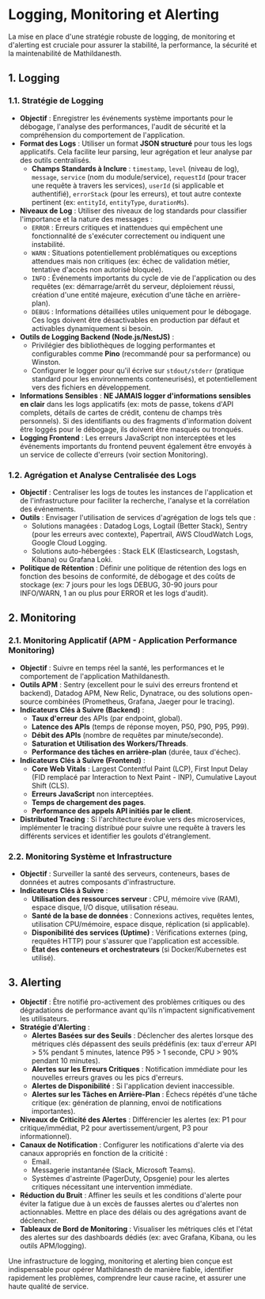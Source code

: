 # Logging, Monitoring et Alerting

La mise en place d'une stratégie robuste de logging, de monitoring et d'alerting est cruciale pour assurer la stabilité, la performance, la sécurité et la maintenabilité de Mathildanesth.

## 1. Logging

### 1.1. Stratégie de Logging

- **Objectif** : Enregistrer les événements système importants pour le débogage, l'analyse des performances, l'audit de sécurité et la compréhension du comportement de l'application.
- **Format des Logs** : Utiliser un format **JSON structuré** pour tous les logs applicatifs. Cela facilite leur parsing, leur agrégation et leur analyse par des outils centralisés.
    - **Champs Standards à Inclure** : `timestamp`, `level` (niveau de log), `message`, `service` (nom du module/service), `requestId` (pour tracer une requête à travers les services), `userId` (si applicable et authentifié), `errorStack` (pour les erreurs), et tout autre contexte pertinent (ex: `entityId`, `entityType`, `durationMs`).
- **Niveaux de Log** : Utiliser des niveaux de log standards pour classifier l'importance et la nature des messages :
    - `ERROR` : Erreurs critiques et inattendues qui empêchent une fonctionnalité de s'exécuter correctement ou indiquent une instabilité.
    - `WARN` : Situations potentiellement problématiques ou exceptions attendues mais non critiques (ex: échec de validation métier, tentative d'accès non autorisé bloquée).
    - `INFO` : Événements importants du cycle de vie de l'application ou des requêtes (ex: démarrage/arrêt du serveur, déploiement réussi, création d'une entité majeure, exécution d'une tâche en arrière-plan).
    - `DEBUG` : Informations détaillées utiles uniquement pour le débogage. Ces logs doivent être désactivables en production par défaut et activables dynamiquement si besoin.
- **Outils de Logging Backend (Node.js/NestJS)** :
    - Privilégier des bibliothèques de logging performantes et configurables comme **Pino** (recommandé pour sa performance) ou Winston.
    - Configurer le logger pour qu'il écrive sur `stdout/stderr` (pratique standard pour les environnements conteneurisés), et potentiellement vers des fichiers en développement.
- **Informations Sensibles** : **NE JAMAIS logger d'informations sensibles en clair** dans les logs applicatifs (ex: mots de passe, tokens d'API complets, détails de cartes de crédit, contenu de champs très personnels). Si des identifiants ou des fragments d'information doivent être loggés pour le débogage, ils doivent être masqués ou tronqués.
- **Logging Frontend** : Les erreurs JavaScript non interceptées et les événements importants du frontend peuvent également être envoyés à un service de collecte d'erreurs (voir section Monitoring).

### 1.2. Agrégation et Analyse Centralisée des Logs

- **Objectif** : Centraliser les logs de toutes les instances de l'application et de l'infrastructure pour faciliter la recherche, l'analyse et la corrélation des événements.
- **Outils** : Envisager l'utilisation de services d'agrégation de logs tels que :
    - Solutions managées : Datadog Logs, Logtail (Better Stack), Sentry (pour les erreurs avec contexte), Papertrail, AWS CloudWatch Logs, Google Cloud Logging.
    - Solutions auto-hébergées : Stack ELK (Elasticsearch, Logstash, Kibana) ou Grafana Loki.
- **Politique de Rétention** : Définir une politique de rétention des logs en fonction des besoins de conformité, de débogage et des coûts de stockage (ex: 7 jours pour les logs DEBUG, 30-90 jours pour INFO/WARN, 1 an ou plus pour ERROR et les logs d'audit).

## 2. Monitoring

### 2.1. Monitoring Applicatif (APM - Application Performance Monitoring)

- **Objectif** : Suivre en temps réel la santé, les performances et le comportement de l'application Mathildanesth.
- **Outils APM** : Sentry (excellent pour le suivi des erreurs frontend et backend), Datadog APM, New Relic, Dynatrace, ou des solutions open-source combinées (Prometheus, Grafana, Jaeger pour le tracing).
- **Indicateurs Clés à Suivre (Backend)** :
    - **Taux d'erreur** des APIs (par endpoint, global).
    - **Latence des APIs** (temps de réponse moyen, P50, P90, P95, P99).
    - **Débit des APIs** (nombre de requêtes par minute/seconde).
    - **Saturation et Utilisation des Workers/Threads**.
    - **Performance des tâches en arrière-plan** (durée, taux d'échec).
- **Indicateurs Clés à Suivre (Frontend)** :
    - **Core Web Vitals** : Largest Contentful Paint (LCP), First Input Delay (FID remplacé par Interaction to Next Paint - INP), Cumulative Layout Shift (CLS).
    - **Erreurs JavaScript** non interceptées.
    - **Temps de chargement des pages**.
    - **Performance des appels API initiés par le client**.
- **Distributed Tracing** : Si l'architecture évolue vers des microservices, implémenter le tracing distribué pour suivre une requête à travers les différents services et identifier les goulots d'étranglement.

### 2.2. Monitoring Système et Infrastructure

- **Objectif** : Surveiller la santé des serveurs, conteneurs, bases de données et autres composants d'infrastructure.
- **Indicateurs Clés à Suivre** :
    - **Utilisation des ressources serveur** : CPU, mémoire vive (RAM), espace disque, I/O disque, utilisation réseau.
    - **Santé de la base de données** : Connexions actives, requêtes lentes, utilisation CPU/mémoire, espace disque, réplication (si applicable).
    - **Disponibilité des services (Uptime)** : Vérifications externes (ping, requêtes HTTP) pour s'assurer que l'application est accessible.
    - **État des conteneurs et orchestrateurs** (si Docker/Kubernetes est utilisé).

## 3. Alerting

- **Objectif** : Être notifié pro-activement des problèmes critiques ou des dégradations de performance avant qu'ils n'impactent significativement les utilisateurs.
- **Stratégie d'Alerting** :
    - **Alertes Basées sur des Seuils** : Déclencher des alertes lorsque des métriques clés dépassent des seuils prédéfinis (ex: taux d'erreur API > 5% pendant 5 minutes, latence P95 > 1 seconde, CPU > 90% pendant 10 minutes).
    - **Alertes sur les Erreurs Critiques** : Notification immédiate pour les nouvelles erreurs graves ou les pics d'erreurs.
    - **Alertes de Disponibilité** : Si l'application devient inaccessible.
    - **Alertes sur les Tâches en Arrière-Plan** : Échecs répétés d'une tâche critique (ex: génération de planning, envoi de notifications importantes).
- **Niveaux de Criticité des Alertes** : Différencier les alertes (ex: P1 pour critique/immédiat, P2 pour avertissement/urgent, P3 pour informationnel).
- **Canaux de Notification** : Configurer les notifications d'alerte via des canaux appropriés en fonction de la criticité :
    - Email.
    - Messagerie instantanée (Slack, Microsoft Teams).
    - Systèmes d'astreinte (PagerDuty, Opsgenie) pour les alertes critiques nécessitant une intervention immédiate.
- **Réduction du Bruit** : Affiner les seuils et les conditions d'alerte pour éviter la fatigue due à un excès de fausses alertes ou d'alertes non actionnables. Mettre en place des délais ou des agrégations avant de déclencher.
- **Tableaux de Bord de Monitoring** : Visualiser les métriques clés et l'état des alertes sur des dashboards dédiés (ex: avec Grafana, Kibana, ou les outils APM/logging).

Une infrastructure de logging, monitoring et alerting bien conçue est indispensable pour opérer Mathildanesth de manière fiable, identifier rapidement les problèmes, comprendre leur cause racine, et assurer une haute qualité de service. 